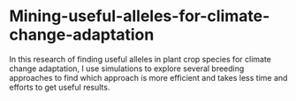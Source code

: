 # Mining-useful-alleles-for-climate-change-adaptation
In this research of finding useful alleles in plant crop species for climate change adaptation, I use simulations to explore several breeding approaches to find which approach is more efficient and takes less time and efforts to get useful results.
